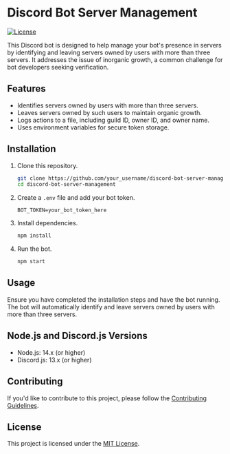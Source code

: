 # Discord Bot Server Management

[![License](https://img.shields.io/badge/License-MIT-blue.svg)](LICENSE)

This Discord bot is designed to help manage your bot's presence in servers by identifying and leaving servers owned by users with more than three servers. It addresses the issue of inorganic growth, a common challenge for bot developers seeking verification.

## Features

- Identifies servers owned by users with more than three servers.
- Leaves servers owned by such users to maintain organic growth.
- Logs actions to a file, including guild ID, owner ID, and owner name.
- Uses environment variables for secure token storage.

## Installation

1. Clone this repository.

    ```bash
    git clone https://github.com/your_username/discord-bot-server-management.git
    cd discord-bot-server-management
    ```

2. Create a `.env` file and add your bot token.

    ```
    BOT_TOKEN=your_bot_token_here
    ```

3. Install dependencies.

    ```bash
    npm install
    ```

4. Run the bot.

    ```bash
    npm start
    ```

## Usage

Ensure you have completed the installation steps and have the bot running. The bot will automatically identify and leave servers owned by users with more than three servers.

## Node.js and Discord.js Versions

- Node.js: 14.x (or higher)
- Discord.js: 13.x (or higher)

## Contributing

If you'd like to contribute to this project, please follow the [Contributing Guidelines](CONTRIBUTING.md).

## License

This project is licensed under the [MIT License](LICENSE).
